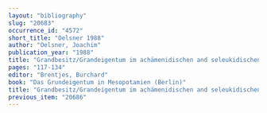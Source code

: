 ```yaml
---
layout: "bibliography"
slug: "20683"
occurrence_id: "4572"
short_title: "Oelsner 1988"
author: "Oelsner, Joachim"
publication_year: "1988"
title: "Grandbesitz/Grandeigentum im achämenidischen and seleukidischen Babylonien"
pages: "117-134"
editor: "Brentjes, Burchard"
book: "Das Grundeigentum in Mesopotamien (Berlin)"
title: "Grandbesitz/Grandeigentum im achämenidischen and seleukidischen Babylonien"
previous_item: "20686"
---
```

